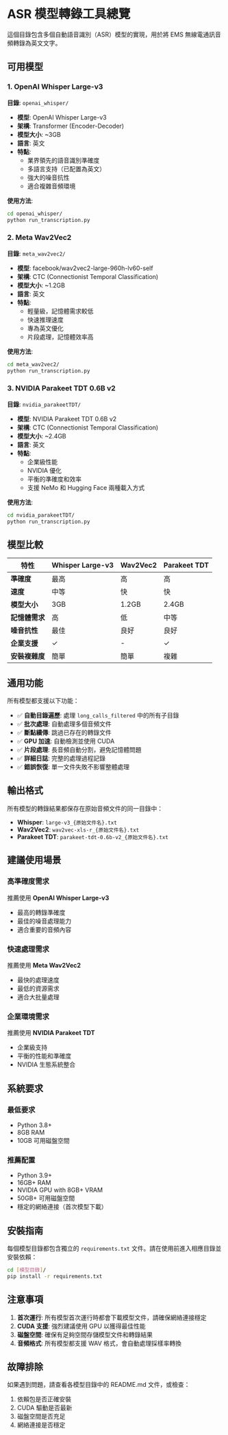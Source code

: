 # ASR 模型轉錄工具總覽

這個目錄包含多個自動語音識別（ASR）模型的實現，用於將 EMS 無線電通訊音頻轉錄為英文文字。

## 可用模型

### 1. OpenAI Whisper Large-v3
**目錄**: `openai_whisper/`

- **模型**: OpenAI Whisper Large-v3
- **架構**: Transformer (Encoder-Decoder)
- **模型大小**: ~3GB
- **語言**: 英文
- **特點**: 
  - 業界領先的語音識別準確度
  - 多語言支持（已配置為英文）
  - 強大的噪音抗性
  - 適合複雜音頻環境

**使用方法**:
```bash
cd openai_whisper/
python run_transcription.py
```

### 2. Meta Wav2Vec2
**目錄**: `meta_wav2vec2/`

- **模型**: facebook/wav2vec2-large-960h-lv60-self
- **架構**: CTC (Connectionist Temporal Classification)
- **模型大小**: ~1.2GB
- **語言**: 英文
- **特點**:
  - 輕量級，記憶體需求較低
  - 快速推理速度
  - 專為英文優化
  - 片段處理，記憶體效率高

**使用方法**:
```bash
cd meta_wav2vec2/
python run_transcription.py
```

### 3. NVIDIA Parakeet TDT 0.6B v2
**目錄**: `nvidia_parakeetTDT/`

- **模型**: NVIDIA Parakeet TDT 0.6B v2
- **架構**: CTC (Connectionist Temporal Classification)
- **模型大小**: ~2.4GB
- **語言**: 英文
- **特點**:
  - 企業級性能
  - NVIDIA 優化
  - 平衡的準確度和效率
  - 支援 NeMo 和 Hugging Face 兩種載入方式

**使用方法**:
```bash
cd nvidia_parakeetTDT/
python run_transcription.py
```

## 模型比較

| 特性 | Whisper Large-v3 | Wav2Vec2 | Parakeet TDT |
|------|-----------------|----------|--------------|
| **準確度** | 最高 | 高 | 高 |
| **速度** | 中等 | 快 | 快 |
| **模型大小** | 3GB | 1.2GB | 2.4GB |
| **記憶體需求** | 高 | 低 | 中等 |
| **噪音抗性** | 最佳 | 良好 | 良好 |
| **企業支援** | ✓ | - | ✓ |
| **安裝複雜度** | 簡單 | 簡單 | 複雜 |

## 通用功能

所有模型都支援以下功能：

- ✅ **自動目錄遍歷**: 處理 `long_calls_filtered` 中的所有子目錄
- ✅ **批次處理**: 自動處理多個音頻文件
- ✅ **斷點續傳**: 跳過已存在的轉錄文件
- ✅ **GPU 加速**: 自動檢測並使用 CUDA
- ✅ **片段處理**: 長音頻自動分割，避免記憶體問題
- ✅ **詳細日誌**: 完整的處理過程記錄
- ✅ **錯誤恢復**: 單一文件失敗不影響整體處理

## 輸出格式

所有模型的轉錄結果都保存在原始音頻文件的同一目錄中：

- **Whisper**: `large-v3_{原始文件名}.txt`
- **Wav2Vec2**: `wav2vec-xls-r_{原始文件名}.txt`
- **Parakeet TDT**: `parakeet-tdt-0.6b-v2_{原始文件名}.txt`

## 建議使用場景

### 高準確度需求
推薦使用 **OpenAI Whisper Large-v3**
- 最高的轉錄準確度
- 最佳的噪音處理能力
- 適合重要的音頻內容

### 快速處理需求
推薦使用 **Meta Wav2Vec2**
- 最快的處理速度
- 最低的資源需求
- 適合大批量處理

### 企業環境需求
推薦使用 **NVIDIA Parakeet TDT**
- 企業級支持
- 平衡的性能和準確度
- NVIDIA 生態系統整合

## 系統要求

### 最低要求
- Python 3.8+
- 8GB RAM
- 10GB 可用磁盤空間

### 推薦配置
- Python 3.9+
- 16GB+ RAM
- NVIDIA GPU with 8GB+ VRAM
- 50GB+ 可用磁盤空間
- 穩定的網絡連接（首次模型下載）

## 安裝指南

每個模型目錄都包含獨立的 `requirements.txt` 文件。請在使用前進入相應目錄並安裝依賴：

```bash
cd [模型目錄]/
pip install -r requirements.txt
```

## 注意事項

1. **首次運行**: 所有模型首次運行時都會下載模型文件，請確保網絡連接穩定
2. **CUDA 支援**: 強烈建議使用 GPU 以獲得最佳性能
3. **磁盤空間**: 確保有足夠空間存儲模型文件和轉錄結果
4. **音頻格式**: 所有模型都支援 WAV 格式，會自動處理採樣率轉換

## 故障排除

如果遇到問題，請查看各模型目錄中的 README.md 文件，或檢查：

1. 依賴包是否正確安裝
2. CUDA 驅動是否最新
3. 磁盤空間是否充足
4. 網絡連接是否穩定 